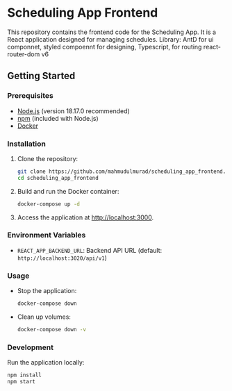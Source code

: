 # Scheduling App Frontend

This repository contains the frontend code for the Scheduling App. It is a React application designed for managing schedules.
Library: AntD for ui componnet, styled compoennt for designing, Typescript, for routing react-router-dom v6

## Getting Started

### Prerequisites

- [Node.js](https://nodejs.org/) (version 18.17.0 recommended)
- [npm](https://www.npmjs.com/) (included with Node.js)
- [Docker](https://www.docker.com/)

### Installation

1. Clone the repository:

   ```bash
   git clone https://github.com/mahmudulmurad/scheduling_app_frontend.git
   cd scheduling_app_frontend
   ```

2. Build and run the Docker container:

   ```bash
   docker-compose up -d
   ```

3. Access the application at [http://localhost:3000](http://localhost:3000).

### Environment Variables

- `REACT_APP_BACKEND_URL`: Backend API URL (default: `http://localhost:3020/api/v1`)

### Usage

- Stop the application:

  ```bash
  docker-compose down
  ```

- Clean up volumes:

  ```bash
  docker-compose down -v
  ```

### Development

Run the application locally:

```bash
npm install
npm start
```
